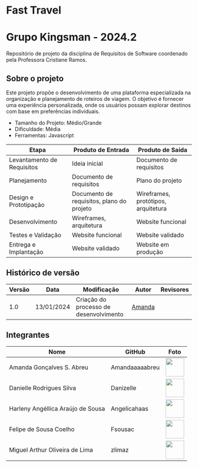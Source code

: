 # Fast Travel

# Grupo Kingsman - 2024.2
Repositório de projeto da disciplina de Requisitos de Software coordenado pela Professora Cristiane Ramos.

## Sobre o projeto
Este projeto propõe o desenvolvimento de uma plataforma especializada na organização e planejamento de roteiros de viagem. O objetivo é fornecer uma experiência personalizada, onde os usuários possam explorar destinos com base em preferências individuais.


- Tamanho do Projeto: Médio/Grande
- Dificuldade: Média
- Ferramentas: Javascript


| Etapa      | 	Produto de Entrada    | Produto de Saída     |
|---------------|---------------|---------------|
| Levantamento de Requisitos  | Ideia inicial  | Documento de requisitos |
| Planejamento | Documento de requisitos  | Plano do projeto  |
| Design e Prototipação | Documento de requisitos, plano do projeto  | Wireframes, protótipos, arquitetura |
| Desenvolvimento  |Wireframes, arquitetura  | 	Website funcional|
| Testes e Validação | Website funcional  | 	Website validado  |
| Entrega e Implantação | Website validado | Website em produção  |

## Histórico de versão

| Versão | Data       | Modificação                             | Autor                         | Revisores                         |
| ------ | ---------- | --------------------------------------- | ----------------------------- | ----------------------------- |
|    1.0   |   13/01/2024   |   Criação do processo de desenvolvimento |  [Amanda](https://github.com/Amandaaaaabreu)| |



## Integrantes 
| Nome                              | GitHub         | Foto                                                       |
| --------------------------------- | -------------- | ---------------------------------------------------------- |
| Amanda Gonçalves S. Abreu         | Amandaaaaabreu | [<img src="https://avatars.githubusercontent.com/u/103958998?v=4" width=50>](https://github.com/Amandaaaaabreu) |
| Danielle Rodrigues Silva          | Danizelle      | [<img src="https://avatars.githubusercontent.com/u/101230741?v=4" width=50>](https://github.com/Danizelle)      |
| Harleny Angéllica Araújo de Sousa | Angelicahaas   | [<img src="https://avatars.githubusercontent.com/u/101184511?v=4" width=50>](https://github.com/Angelicahaas)   |
| Felipe de Sousa Coelho            | Fsousac        | [<img src="https://avatars.githubusercontent.com/u/95441810?v=4" width=50>](https://github.com/fsousac)         |
| Miguel Arthur Oliveira de Lima           | zlimaz       | [<img src="https://avatars.githubusercontent.com/u/98031566?v=4" width=50>](https://github.com/zlimaz)         |
